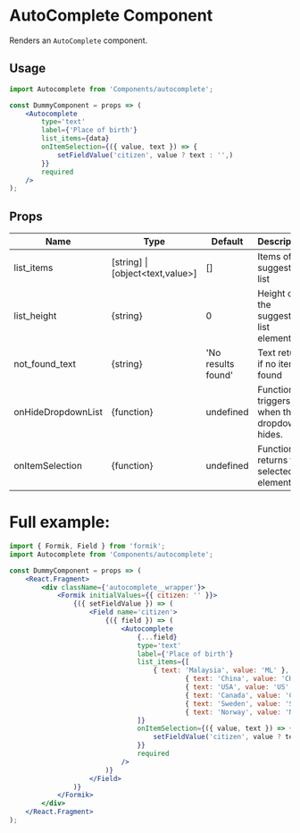 # AutoComplete Component

Renders an `AutoComplete` component.


## Usage

```jsx
import Autocomplete from 'Components/autocomplete';

const DummyComponent = props => (
    <Autocomplete
        type='text'
        label={'Place of birth'}
        list_items={data}
        onItemSelection={({ value, text }) => {
            setFieldValue('citizen', value ? text : '',)
        }}
        required
    />
);
```

## Props

| Name               | Type                             | Default             | Description                               |
| ------------------ | -------------------------------- | ------------------- | ----------------------------------------- |
| list_items         | [string] \| [object<text,value>] | []                  | Items of suggestion list                  |
| list_height        | {string}                         | 0                   | Height of the suggestion list element.    |
| not_found_text     | {string}                         | 'No results found'  | Text return if no item found              |
| onHideDropdownList | {function}                       | undefined           | Function triggers when the dropdown hides.|
| onItemSelection    | {function}                       | undefined           | Function returns the selected element.    |


# Full example:

```jsx
import { Formik, Field } from 'formik';
import Autocomplete from 'Components/autocomplete';

const DummyComponent = props => (
    <React.Fragment>
        <div className={'autocomplete__wrapper'}>
            <Formik initialValues={{ citizen: '' }}>
                {({ setFieldValue }) => (
                    <Field name='citizen'>
                        {({ field }) => (
                            <Autocomplete
                                {...field}
                                type='text'
                                label={'Place of birth'}
                                list_items={[
                                    { text: 'Malaysia', value: 'ML' },
                                            { text: 'China', value: 'CH' },
                                            { text: 'USA', value: 'US' },
                                            { text: 'Canada', value: 'CA' },
                                            { text: 'Sweden', value: 'SE' },
                                            { text: 'Norway', value: 'NO' },
                                ]}
                                onItemSelection={({ value, text }) => {
                                    setFieldValue('citizen', value ? text : '',)
                                }}
                                required
                            />
                        )}
                    </Field>
                )}
            </Formik>
        </div>
    </React.Fragment>
);
```
